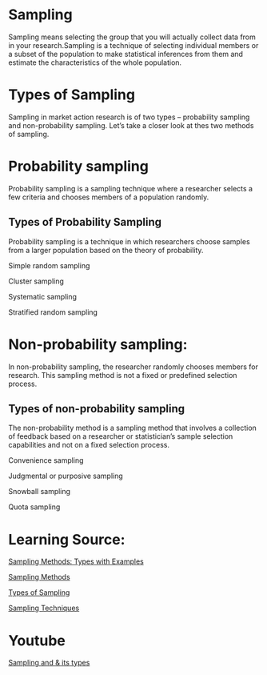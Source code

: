 # Sampling
 Sampling means selecting the group that you will actually collect data from in your research.Sampling is a technique of selecting individual members or a subset of the population to make statistical inferences from them and estimate the characteristics of the whole population. 
 
# Types of Sampling
 Sampling in market action research is of two types – probability sampling and non-probability sampling. Let’s take a closer look at thes two methods of sampling.

# Probability sampling 
Probability sampling is a sampling technique where a researcher selects a few criteria and chooses members of a population randomly. 

  ## Types of Probability Sampling
   Probability sampling is a technique in which researchers choose samples from a larger population based on the theory of probability.

  Simple random sampling
   
  Cluster sampling
   
  Systematic sampling
   
  Stratified random sampling
   
# Non-probability sampling:
 In non-probability sampling, the researcher randomly chooses members for research. This sampling method is not a fixed or predefined selection process. 
  ## Types of non-probability sampling
  The non-probability method is a sampling method that involves a collection of feedback based on a researcher or statistician’s sample selection capabilities and not on a fixed selection process.
   
  Convenience sampling

  Judgmental or purposive sampling
 
  Snowball sampling
  
  Quota sampling
 
# Learning Source:
[Sampling Methods: Types with Examples](https://www.questionpro.com/blog/types-of-sampling-for-social-research/)

[Sampling Methods](https://www.healthknowledge.org.uk/public-health-textbook/research-methods/1a-epidemiology/methods-of-sampling-population)

[Types of Sampling](https://www.scribbr.com/methodology/sampling-methods/#:~:text=Probability%20sampling%20methods%20include%20simple,a%20chance%20of%20being%20included.)

[Sampling Techniques](https://simplypsychology.org/sampling.html)
# Youtube
[Sampling and & its types](https://www.youtube.com/watch?v=KLAEwukvuZs)

